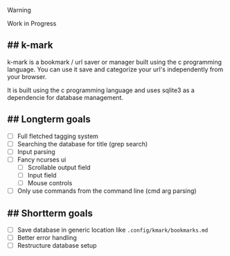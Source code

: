 > [!Warning]
> Work in Progress

## ## k-mark

k-mark is a bookmark / url saver or manager built using the c programming language.
You can use it save and categorize your url's independently from your browser.

It is built using the c programming language and uses sqlite3 as a dependencie for database management.

## ## Longterm goals

- [ ] Full fletched tagging system
- [ ] Searching the database for title (grep search)
- [ ] Input parsing
- [ ] Fancy ncurses ui
    - [ ] Scrollable output field
    - [ ] Input field
    - [ ] Mouse controls
- [ ] Only use commands from the command line (cmd arg parsing)

## ## Shortterm goals

- [ ] Save database in generic location like `.config/kmark/bookmarks.md`
- [ ] Better error handling
- [ ] Restructure database setup

